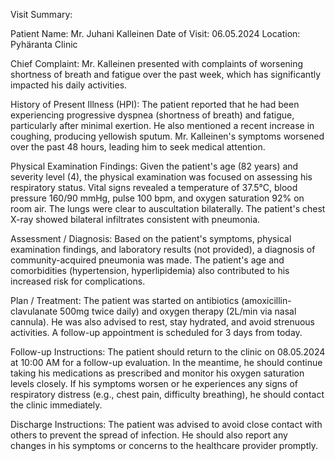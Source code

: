 Visit Summary:

Patient Name: Mr. Juhani Kalleinen
Date of Visit: 06.05.2024
Location: Pyhäranta Clinic

Chief Complaint:
Mr. Kalleinen presented with complaints of worsening shortness of breath and fatigue over the past week, which has significantly impacted his daily activities.

History of Present Illness (HPI):
The patient reported that he had been experiencing progressive dyspnea (shortness of breath) and fatigue, particularly after minimal exertion. He also mentioned a recent increase in coughing, producing yellowish sputum. Mr. Kalleinen's symptoms worsened over the past 48 hours, leading him to seek medical attention.

Physical Examination Findings:
Given the patient's age (82 years) and severity level (4), the physical examination was focused on assessing his respiratory status. Vital signs revealed a temperature of 37.5°C, blood pressure 160/90 mmHg, pulse 100 bpm, and oxygen saturation 92% on room air. The lungs were clear to auscultation bilaterally. The patient's chest X-ray showed bilateral infiltrates consistent with pneumonia.

Assessment / Diagnosis:
Based on the patient's symptoms, physical examination findings, and laboratory results (not provided), a diagnosis of community-acquired pneumonia was made. The patient's age and comorbidities (hypertension, hyperlipidemia) also contributed to his increased risk for complications.

Plan / Treatment:
The patient was started on antibiotics (amoxicillin-clavulanate 500mg twice daily) and oxygen therapy (2L/min via nasal cannula). He was also advised to rest, stay hydrated, and avoid strenuous activities. A follow-up appointment is scheduled for 3 days from today.

Follow-up Instructions:
The patient should return to the clinic on 08.05.2024 at 10:00 AM for a follow-up evaluation. In the meantime, he should continue taking his medications as prescribed and monitor his oxygen saturation levels closely. If his symptoms worsen or he experiences any signs of respiratory distress (e.g., chest pain, difficulty breathing), he should contact the clinic immediately.

Discharge Instructions:
The patient was advised to avoid close contact with others to prevent the spread of infection. He should also report any changes in his symptoms or concerns to the healthcare provider promptly.